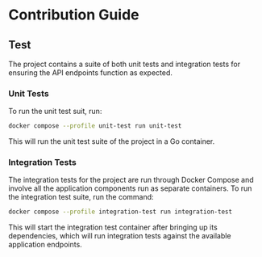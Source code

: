 # Contribution Guide

## Test

The project contains a suite of both unit tests and integration tests for ensuring the API endpoints function as expected.

### Unit Tests

To run the unit test suit, run:

```bash
docker compose --profile unit-test run unit-test
```

This will run the unit test suite of the project in a Go container.

### Integration Tests

The integration tests for the project are run through Docker Compose and involve all the application components
run as separate containers. To run the integration test suite, run the command:

```bash
docker compose --profile integration-test run integration-test
```

This will start the integration test container after bringing up its dependencies, which will run integration tests against the available application endpoints.
